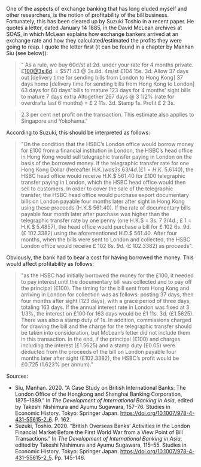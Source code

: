One of the aspects of exchange banking that has long eluded myself and other researchers, is the notion of profitability of the bill business. Fortunately, this has
been cleared up by Suzuki Toshio in a recent paper. He quotes a letter, dated January 14 1885, in the David McLean archives at SOAS, in which McLean explains how exchange bankers arrived at an exchange rate and how they calculated/estimated the profits they were going to reap. I quote the letter first (it can be found in a chapter by Manhan Siu (see below)):

> " As a rule, we buy 60d/st at 2d. under your rate for 4 months private.
£100@3s.6d. = $571.43 @ 3s.8d. 4m/st £104 15s. 3d.
Allow
37 days out [delivery time for sending bills from London to Hong Kong]
37 days home [delivery time for sending bills from Hong Kong to London]
63 days for 60 days’ bills to mature
123 days for 4 months’ sight bills to mature
7 days extra
Altogether 267 days @ 3 1/2% (rate for overdrafts last 6 months) = £ 2 11s. 3d.
Stamp 1s.
Profit £ 2 3s.

> 2.3 per cent net profit on the transaction.
This estimate also applies to Singapore and Yokohama."


According to Suzuki, this should be interpreted as follows:

> "On the condition that the HSBC’s London office would borrow money for £100 from a financial institution in London, the HSBC’s head office in Hong Kong would sell telegraphic transfer paying in London on the basis of the borrowed money. If the telegraphic transfer rate for one Hong Kong Dollar (hereafter H.K.$) was 3s. 6 3/4d. (£1 = H.K.$ 5.6140), the HSBC head office would receive H.K.$ 561.40 for £100 telegraphic transfer paying in London, which the HSBC head office would then sell to customers. In order to cover the sale of the telegraphic transfer, the HSBC head office would purchase export documentary bills on London payable four months later after sight in Hong Kong using these proceeds (H.K.$ 561.40). If the rate of documentary bills payable four month later after purchase was higher than the telegraphic transfer rate by one penny (one H.K.$ = 3s. 7 3/4d.; £ 1 = H.K.$ 5.4857), the head office would purchase a bill for £ 102 6s. 9d. (£ 102.3382) using the aforementioned H.D.$ 561.40. After four months, when the bills were sent to London and collected, the HSBC London office would receive £ 102 6s. 9d. (£ 102.3382) as proceeds".

Obviously, the bank had to bear a cost for having borrowed the money. This would affect profitability as follows:

> "as the HSBC had initially borrowed the money for the £100, it needed to pay interest until the documentary bill was collected and to pay off the principal
(£100). The timing for the bill sent from Hong Kong and arriving in London for collection was as follows: posting 37 days, then four months after sight (123 days),
with a grace period of three days, totaling 163 days. If the annual interest rate in London was fixed at 3 1/3%, the interest on £100 for 163 days would be £1 11s.
3d. (£1.5625). There was also a stamp duty of 1s. In addition, commissions charged for drawing the bill and the charge for the telegraphic transfer should be taken into consideration, but McLean’s letter did not include them in this transaction. In the end, if the principal (£100) and charges including the interest (£1.5625) and a stamp duty (£0.05) were deducted from the proceeds of the bill on London payable four months later after sight (£102.3382), the HSBC’s profit would be £0.725 (1.623% per annum)."


Sources: 
* Siu, Manhan. 2020. “A Case Study on British International Banks: The London Office of the Hongkong and Shanghai Banking Corporation, 1875–1889.” In *The Development of International Banking in Asia*, edited by Takeshi Nishimura and Ayumu Sugawara, 157–76. Studies in Economic History. Tokyo: Springer Japan. https://doi.org/10.1007/978-4-431-55615-2_6. P. 162.
* Suzuki, Toshio. 2020. “British Overseas Banks’ Activities in the London Financial Market Before the First World War from a View Point of Bill Transactions.” In *The Development of International Banking in Asia*, edited by Takeshi Nishimura and Ayumu Sugawara, 115–55. Studies in Economic History. Tokyo: Springer Japan. https://doi.org/10.1007/978-4-431-55615-2_5. Pp. 145-146.
